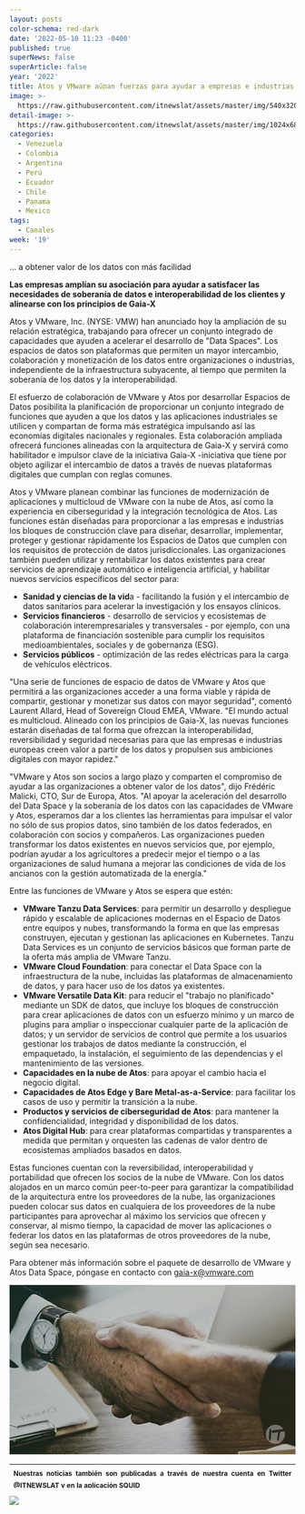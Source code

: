 ```yaml
---
layout: posts
color-schema: red-dark
date: '2022-05-10 11:23 -0400'
published: true
superNews: false
superArticle: false
year: '2022'
title: Atos y VMware aúnan fuerzas para ayudar a empresas e industrias
image: >-
  https://raw.githubusercontent.com/itnewslat/assets/master/img/540x320/Alianzas-Acuerdos-p.jpg
detail-image: >-
  https://raw.githubusercontent.com/itnewslat/assets/master/img/1024x680/Alianzas-Acuerdos-g.jpg
categories:
  - Venezuela
  - Colombia
  - Argentina
  - Perú
  - Ecuador
  - Chile
  - Panama
  - Mexico
tags:
  - Canales
week: '19'
---
```

... a obtener valor de los datos con más facilidad

**Las empresas amplían su asociación para ayudar a satisfacer las necesidades de soberanía de datos e interoperabilidad de los clientes y alinearse con los principios de Gaia-X**
 
Atos y VMware, Inc. (NYSE: VMW) han anunciado hoy la ampliación de su relación estratégica, trabajando para ofrecer un conjunto integrado de capacidades que ayuden a acelerar el desarrollo de "Data Spaces". Los espacios de datos son plataformas que permiten un mayor intercambio, colaboración y monetización de los datos entre organizaciones o industrias, independiente de la infraestructura subyacente, al tiempo que permiten la soberanía de los datos y la interoperabilidad.

El esfuerzo de colaboración de VMware y Atos por desarrollar Espacios de Datos posibilita la planificación de proporcionar un conjunto integrado de funciones que ayuden a que los datos y las aplicaciones industriales se utilicen y compartan de forma más estratégica impulsando así las economías digitales nacionales y regionales. Esta colaboración ampliada ofrecerá funciones alineadas con la arquitectura de Gaia-X y servirá como habilitador e impulsor clave de la iniciativa Gaia-X -iniciativa que tiene por objeto agilizar el intercambio de datos a través de nuevas plataformas digitales que cumplan con reglas comunes.

Atos y VMware planean combinar las funciones de modernización de aplicaciones y multicloud de VMware con la nube de Atos, así como la experiencia en ciberseguridad y la integración tecnológica de Atos. Las funciones están diseñadas para proporcionar a las empresas e industrias los bloques de construcción clave para diseñar, desarrollar, implementar, proteger y gestionar rápidamente los Espacios de Datos que cumplen con los requisitos de protección de datos jurisdiccionales. Las organizaciones también pueden utilizar y rentabilizar los datos existentes para crear servicios de aprendizaje automático e inteligencia artificial, y habilitar nuevos servicios específicos del sector para:

- **Sanidad y ciencias de la vid**a - facilitando la fusión y el intercambio de datos sanitarios para acelerar la investigación y los ensayos clínicos.
- **Servicios financieros** - desarrollo de servicios y ecosistemas de colaboración interempresariales y transversales - por ejemplo, con una plataforma de financiación sostenible para cumplir los requisitos medioambientales, sociales y de gobernanza (ESG).
- **Servicios públicos** - optimización de las redes eléctricas para la carga de vehículos eléctricos.

"Una serie de funciones de espacio de datos de VMware y Atos que permitirá a las organizaciones acceder a una forma viable y rápida de compartir, gestionar y monetizar sus datos con mayor seguridad", comentó Laurent Allard, Head of Sovereign Cloud EMEA, VMware. "El mundo actual es multicloud. Alineado con los principios de Gaia-X, las nuevas funciones estarán diseñadas de tal forma que ofrezcan la interoperabilidad, reversibilidad y seguridad necesarias para que las empresas e industrias europeas creen valor a partir de los datos y propulsen sus ambiciones digitales con mayor rapidez."

"VMware y Atos son socios a largo plazo y comparten el compromiso de ayudar a las organizaciones a obtener valor de los datos", dijo Frédéric Malicki, CTO, Sur de Europa, Atos. "Al apoyar la aceleración del desarrollo del Data Space y la soberanía de los datos con las capacidades de VMware y Atos, esperamos dar a los clientes las herramientas para impulsar el valor no sólo de sus propios datos, sino también de los datos federados, en colaboración con socios y compañeros. Las organizaciones pueden transformar los datos existentes en nuevos servicios que, por ejemplo, podrían ayudar a los agricultores a predecir mejor el tiempo o a las organizaciones de salud humana a mejorar las condiciones de vida de los ancianos con la gestión automatizada de la energía."

Entre las funciones de VMware y Atos se espera que estén:

- **VMware Tanzu Data Services**: para permitir un desarrollo y despliegue rápido y escalable de aplicaciones modernas en el Espacio de Datos entre equipos y nubes, transformando la forma en que las empresas construyen, ejecutan y gestionan las aplicaciones en Kubernetes. Tanzu Data Services es un conjunto de servicios básicos que forman parte de la oferta más amplia de VMware Tanzu.
- **VMware Cloud Foundation**: para conectar el Data Space con la infraestructura de la nube, incluidas las plataformas de almacenamiento de datos, y para hacer uso de los datos ya existentes.
- **VMware Versatile Data Kit**: para reducir el "trabajo no planificado" mediante un SDK de datos, que incluye los bloques de construcción para crear aplicaciones de datos con un esfuerzo mínimo y un marco de plugins para ampliar o inspeccionar cualquier parte de la aplicación de datos; y un servidor de servicios de control que permite a los usuarios gestionar los trabajos de datos mediante la construcción, el empaquetado, la instalación, el seguimiento de las dependencias y el mantenimiento de las versiones.
- **Capacidades en la nube de Atos**: para apoyar el cambio hacia el negocio digital.
- **Capacidades de Atos Edge y Bare Metal-as-a-Service**: para facilitar los casos de uso y permitir la transición a la nube.
- **Productos y servicios de ciberseguridad de Atos**: para mantener la confidencialidad, integridad y disponibilidad de los datos.
- **Atos Digital Hub**: para crear plataformas compartidas y transparentes a medida que permitan y orquesten las cadenas de valor dentro de ecosistemas ampliados basados en datos.

Estas funciones cuentan con la reversibilidad, interoperabilidad y portabilidad que ofrecen los socios de la nube de VMware. Con los datos alojados en un marco común peer-to-peer para garantizar la compatibilidad de la arquitectura entre los proveedores de la nube, las organizaciones pueden colocar sus datos en cualquiera de los proveedores de la nube participantes para aprovechar al máximo los servicios que ofrecen y conservar, al mismo tiempo, la capacidad de mover las aplicaciones o federar los datos en las plataformas de otros proveedores de la nube, según sea necesario.

Para obtener más información sobre el paquete de desarrollo de VMware y Atos Data Space, póngase en contacto con gaia-x@vmware.com

![](https://raw.githubusercontent.com/itnewslat/assets/master/img/540x320/Alianzas-Acuerdos-p.jpg)

<table style="height: 42px;" width="569">
<tbody>
<tr>
<td style="text-align: justify;"><sub><strong>Nuestras noticias también son publicadas a través de nuestra cuenta en Twitter <a href="https://twitter.com/itnewslat?lang=es">@ITNEWSLAT</a> y en la aplicación <a href="https://squidapp.co/en/">SQUID</a></strong></sub></td>
</tr>
</tbody>
</table>

<img src="https://tracker.metricool.com/c3po.jpg?hash=56f88a41e39ab42c063cc51676587a04"/>